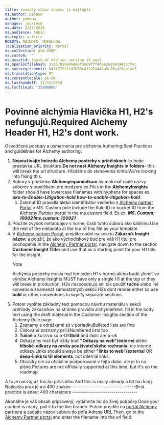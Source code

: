 ```yaml
---
title: rovnaký názov súboru je najlepší
ms.author: pebaum
author: pebaum
manager: jackiesm
ms.date: 4/27/2018
ms.audience: Admin
ms.topic: article
ROBOTS: NOINDEX, NOFOLLOW
localization_priority: Normal
ms.collection: Adm_O365
ms.custom: ''
ms.assetid: (guid of old soc version if any)
ms.openlocfilehash: 31a578800468e9f3a69fff4f6e2e1945943c779c
ms.sourcegitcommit: b43f77221f47b50c41197a448a9c26c423ce1ad5
ms.translationtype: MT
ms.contentlocale: sk-SK
ms.lasthandoff: 11/15/2019
ms.locfileid: "35800060"
---
```

# <a name="required-alchemy-header-h1-h2s-dont-work"></a><span data-ttu-id="e7412-102">Povinné alchýmia Hlavička H1, H2's nefungujú.</span><span class="sxs-lookup"><span data-stu-id="e7412-102">Required Alchemy Header H1, H2's dont work.</span></span>
<span data-ttu-id="e7412-103">Osvedčené postupy a usmernenia pre alchýmia Authoring:</span><span class="sxs-lookup"><span data-stu-id="e7412-103">Best Practices and guidelines for Alchemy authoring:</span></span>

1. <span data-ttu-id="e7412-104">**Nepoužívajte hniezdo Alchemy postrehy v priečinkoch**-to bude prestávka URL štruktúru.</span><span class="sxs-lookup"><span data-stu-id="e7412-104">**Do not nest Alchemy Insights in folders**- this will break the url structure.</span></span> <span data-ttu-id="e7412-105">Hľadáme do stanovenia tohto.</span><span class="sxs-lookup"><span data-stu-id="e7412-105">We're looking into fixing this.</span></span>
1. <span data-ttu-id="e7412-106">Súbory v priečinku **Alchemyinpamiatkam** by mali mať malé názvy súborov s pomlčkami pre medzery ex.</span><span class="sxs-lookup"><span data-stu-id="e7412-106">Files in the **AlchemyInsights** folder should have lowercase filenames with hyphens for spaces ex.</span></span> <span data-ttu-id="e7412-107">***ako-to-Enable-Litigation-hold***.</span><span class="sxs-lookup"><span data-stu-id="e7412-107">***how-to-enable-litigation-hold***.</span></span>
    1. <span data-ttu-id="e7412-108">Zahrnúť ID pravidla alebo identifikátor vedierko z [Alchemy partner Portal](https://alchemyportal.azurewebsites.net) v MS. Custom pole.</span><span class="sxs-lookup"><span data-stu-id="e7412-108">Include the Rule ID or bucket ID from the [Alchemy Partner portal](https://alchemyportal.azurewebsites.net) in the ms.custom field.</span></span> <span data-ttu-id="e7412-109">Ex.</span><span class="sxs-lookup"><span data-stu-id="e7412-109">ex.</span></span> <span data-ttu-id="e7412-110">***MS. Custom: 100021***</span><span class="sxs-lookup"><span data-stu-id="e7412-110">***ms.custom: 100021***</span></span>
1. <span data-ttu-id="e7412-111">Použite zvyšok metaúdajov v hornej časti tohto súboru ako šablónu.</span><span class="sxs-lookup"><span data-stu-id="e7412-111">Use the rest of the metadata at the top of this file as your template.</span></span>
1. <span data-ttu-id="e7412-112">V [Alchemy partner Portal](https://alchemyportal.azurewebsites.net), prejdite nadol na sekciu **Zákazník Insight názov:** a použiť, že ako východiskový bod pre váš H1 titul pre pochopenie.</span><span class="sxs-lookup"><span data-stu-id="e7412-112">In the [Alchemy Partner portal](https://alchemyportal.azurewebsites.net), navigate down to the section **Customer Insight Title:** and use that as a starting point for your H1 title for the insight.</span></span> 
    > [!NOTE]
    > <span data-ttu-id="e7412-113">Alchýmia postrehy musia mať len jeden H1 v hornej alebo budú zlomiť vo výrobe.</span><span class="sxs-lookup"><span data-stu-id="e7412-113">Alchemy Insights MUST have only a single H1 at the top or they will break in production.</span></span> <span data-ttu-id="e7412-114">H2s nespôsobujú ani tak použiť **tučné** alebo iné konvencie znamenať samostatných sekcií.</span><span class="sxs-lookup"><span data-stu-id="e7412-114">H2s dont render either so use **bold** or other conventions to signify separate sections.</span></span>
1. <span data-ttu-id="e7412-115">Potom vyplňte základný text pomocou návrhu materiálu v sekcii prehľady zákazníkov na stránke pravidla alchýmie</span><span class="sxs-lookup"><span data-stu-id="e7412-115">Next, fill in the body text using the draft material in the Customer Insights section of the Alchemy Rule page</span></span>
    1. <span data-ttu-id="e7412-116">Zoznamy s odrážkami sú v poriadku</span><span class="sxs-lookup"><span data-stu-id="e7412-116">Bulleted lists are fine</span></span>
    1. <span data-ttu-id="e7412-117">Číslované zoznamy príliš</span><span class="sxs-lookup"><span data-stu-id="e7412-117">Numbered lists too</span></span>
    1. <span data-ttu-id="e7412-118">**Tučné** a *kurzíva* sú a-OK</span><span class="sxs-lookup"><span data-stu-id="e7412-118">**Bold** and *italic* are a-ok</span></span>
    1. <span data-ttu-id="e7412-119">Odkazy by mali byť vždy buď **"Odkazy na web"/externé** alebo **hlboké-odkazy na prvky používateľského rozhrania**, nie interné odkazy.</span><span class="sxs-lookup"><span data-stu-id="e7412-119">Links should always be either **"links to web"/external** OR **deep-links to UI elements**, not internal links.</span></span>
    1. <span data-ttu-id="e7412-120">Obrázky nie sú oficiálne podporované v tejto dobe, ale je to na pláne.</span><span class="sxs-lookup"><span data-stu-id="e7412-120">Pictures are not officially supported at this time, but it's on the roadmap.</span></span>

<span data-ttu-id="e7412-121">A to je naozaj už trochu príliš dlho.</span><span class="sxs-lookup"><span data-stu-id="e7412-121">And this is really already a bit too long.</span></span> <span data-ttu-id="e7412-122">Najlepšia prax je asi 400 znakov---------------------------------</span><span class="sxs-lookup"><span data-stu-id="e7412-122">Best practice is about 400 characters ---------------------------------</span></span>

<span data-ttu-id="e7412-123">Akonáhle je váš obsah pripravený, vytiahnite ho do živej pobočky.</span><span class="sxs-lookup"><span data-stu-id="e7412-123">Once your content is ready, pull it to the live branch.</span></span> <span data-ttu-id="e7412-124">Potom prejdite na [portál Alchemy partnera](https://alchemyportal.azurewebsites.net) a zadajte názov súboru do poľa Adresa URL.</span><span class="sxs-lookup"><span data-stu-id="e7412-124">Then, go to the [Alchemy Partner portal](https://alchemyportal.azurewebsites.net) and enter the filename into the url field.</span></span> 